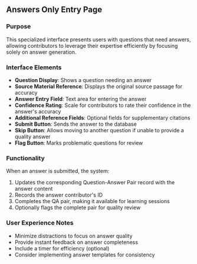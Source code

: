 
## Answers Only Entry Page

### Purpose
This specialized interface presents users with questions that need answers, allowing contributors to leverage their expertise efficiently by focusing solely on answer generation.

### Interface Elements
- **Question Display**: Shows a question needing an answer
- **Source Material Reference**: Displays the original source passage for accuracy
- **Answer Entry Field**: Text area for entering the answer
- **Confidence Rating**: Scale for contributors to rate their confidence in the answer's accuracy
- **Additional Reference Fields**: Optional fields for supplementary citations
- **Submit Button**: Sends the answer to the database
- **Skip Button**: Allows moving to another question if unable to provide a quality answer
- **Flag Button**: Marks problematic questions for review

### Functionality
When an answer is submitted, the system:
1. Updates the corresponding Question-Answer Pair record with the answer content
2. Records the answer contributor's ID
3. Completes the QA pair, making it available for learning sessions
4. Optionally flags the complete pair for quality review
### User Experience Notes
- Minimize distractions to focus on answer quality
- Provide instant feedback on answer completeness
- Include a timer for efficiency (optional)
- Consider implementing answer templates for consistency


